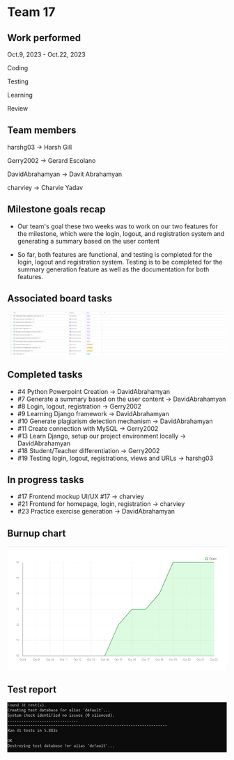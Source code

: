 # Team 17

## Work performed

Oct.9, 2023 - Oct.22, 2023

Coding

Testing

Learning

Review

## Team members

harshg03 -> Harsh Gill

Gerry2002 -> Gerard Escolano

DavidAbrahamyan -> Davit Abrahamyan

charviey -> Charvie Yadav

## Milestone goals recap

- Our team's goal these two weeks was to work on our two features for the milestone, which were
the login, logout, and registration system and generating a summary based on the user content

- So far, both features are functional, and testing is completed for the login, logout and registration
system. Testing is to be completed for the summary generation feature as well as the documentation for both features.

## Associated board tasks

![Screenshot](images/ProjectBoardScreenshotWeek6.png)

## Completed tasks

- #4 Python Powerpoint Creation -> DavidAbrahamyan
- #7 Generate a summary based on the user content -> DavidAbrahamyan
- #8 Login, logout, registration -> Gerry2002
- #9 Learning Django framework -> DavidAbrahamyan
- #10 Generate plagiarism detection mechanism -> DavidAbrahamyan
- #11 Create connection with MySQL -> Gerry2002
- #13 Learn Django, setup our project environment locally -> DavidAbrahamyan
- #18 Student/Teacher differentiation -> Gerry2002
- #19 Testing login, logout, registrations, views and URLs -> harshg03

## In progress tasks

- #17 Frontend mockup UI/UX #17 -> charviey
- #21 Frontend for homepage, login, registration -> charviey
- #23 Practice exercise generation -> DavidAbrahamyan


## Burnup chart

![Screenshot](images/burnupchartweek6-7.png)

## Test report

![Screenshot](images/testsPassingWeek6.png) 
